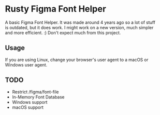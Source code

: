 # Rusty Figma Font Helper

A basic Figma Font Helper. It was made around 4 years ago so a lot of stuff is outdated, but it does work. I might work on a new version, much simpler and more efficient. :)
Don't expect much from this project.

## Usage

If you are using Linux, change your browser's user agent to a macOS or Windows user agent.

## TODO

- Restrict /figma/font-file
- In-Memory Font Database
- Windows support
- macOS support
